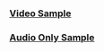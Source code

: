 ### [Video Sample](https://github.com/sendbird/sendbird-live-sample-react)

### [Audio Only Sample](https://github.com/sendbird/sendbird-live-sample-audio-react)

